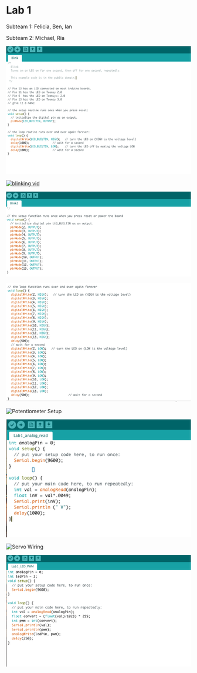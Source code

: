 
# Lab 1

Subteam 1: Felicia, Ben, Ian

Subteam 2: Michael, Ria


![Original blink code](/media/original_blink.png)

[![blinking vid](https://www.youtube.com/watch?v=TRF9JSS3JlQ.jpg)](https://www.youtube.com/watch?v=TRF9JSS3JlQ)
 
![Modified blink code (setup)](/media/blink_setup.png)
 

![Modified blink code (loop)](/media/blink_loop.png)


![Potentiometer Setup](/media/PotentiometerSetup.png)  


![Analog read function](/media/analog_read.png)


![Servo Wiring](/media/servo_wiring.png)
 

![Analog write using potentiometer](/media/PWM.png)
